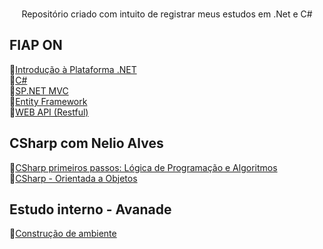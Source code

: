 <div align="center">
<img  width="200"  alt="" justify-content="center" src=" ">
<br>
<br>
<p>Repositório criado com intuito de registrar meus estudos em  .Net e C#</p>
</div>


## FIAP ON

:small_orange_diamond:<a href="https://github.com/souzabel/CSharp-DotaNet">Introdução à Plataforma .NET</a><br>
:small_orange_diamond:<a href="https://github.com/souzabel/CSharp-DotaNet">C#</a><br>
:small_orange_diamond:<a href="https://github.com/souzabel/CSharp-DotaNet">SP.NET MVC</a><br>
:small_orange_diamond:<a href="https://github.com/souzabel/CSharp-DotaNet">Entity Framework</a><br>
:small_orange_diamond:<a href="https://github.com/souzabel/CSharp-DotaNet">WEB API (Restful)</a><br>

## CSharp com Nelio Alves

:small_orange_diamond:<a href="https://github.com/souzabel/CSharp-DotaNet">CSharp primeiros passos: Lógica de Programação e Algoritmos
</a><br>
:small_orange_diamond:<a href="https://github.com/souzabel/CSharp-DotaNet">CSharp - Orientada a Objetos</a><br>

## Estudo interno - Avanade

:small_orange_diamond:<a href="https://github.com/souzabel/CSharp/tree/master/Avanade">Construção de ambiente</a><br>
